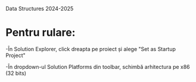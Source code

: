 Data Structures 2024-2025

<h1>Pentru rulare:</h1>
-În Solution Explorer, click dreapta pe proiect și alege "Set as Startup Project"

-În dropdown-ul Solution Platforms din toolbar, schimbă arhitectura pe x86 (32 bits)
